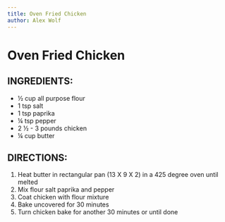 ```yaml
---
title: Oven Fried Chicken
author: Alex Wolf
---
```

# Oven Fried Chicken

## INGREDIENTS:

* ½ cup all purpose flour
* 1 tsp salt
* 1 tsp paprika
* ¼ tsp pepper
* 2 ½ - 3 pounds chicken
* ¼ cup butter

## DIRECTIONS:

1.	Heat butter in rectangular pan (13 X 9 X 2) in a 425 degree oven until melted
2.	Mix flour salt paprika and pepper
3.	Coat chicken with flour mixture
4.	Bake uncovered for 30 minutes
5.	Turn chicken bake for another 30 minutes or until done
